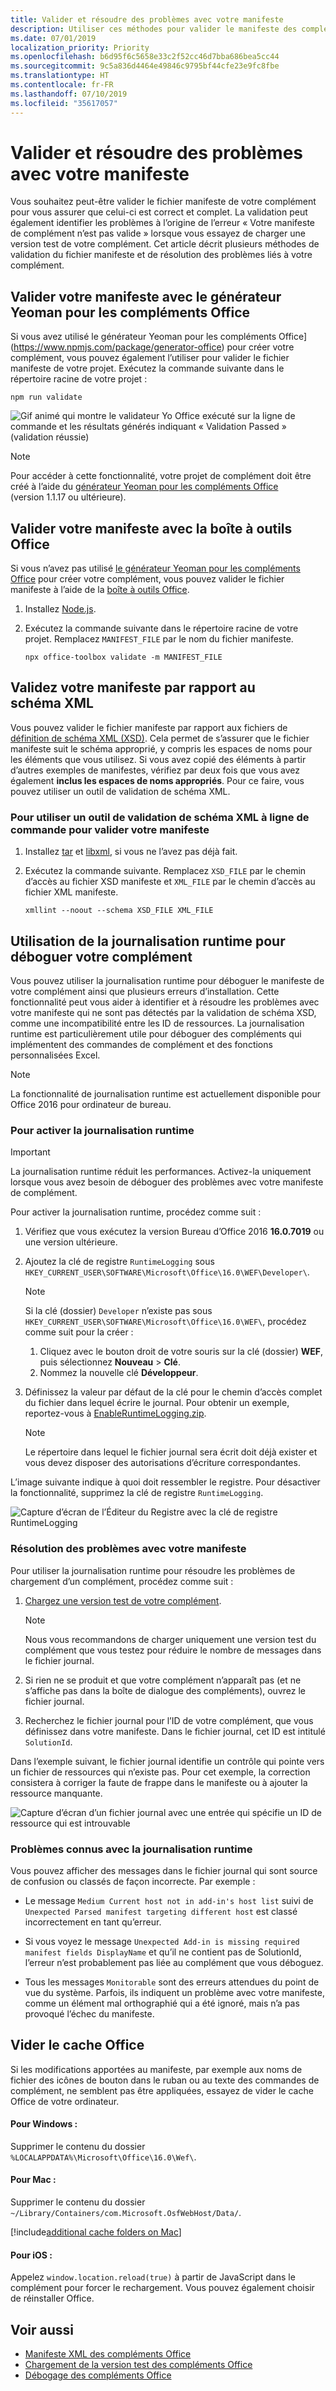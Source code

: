 ```yaml
---
title: Valider et résoudre des problèmes avec votre manifeste
description: Utiliser ces méthodes pour valider le manifeste des compléments Office.
ms.date: 07/01/2019
localization_priority: Priority
ms.openlocfilehash: b6d95f6c5658e33c2f52cc46d7bba686bea5cc44
ms.sourcegitcommit: 9c5a836d4464e49846c9795bf44cfe23e9fc8fbe
ms.translationtype: HT
ms.contentlocale: fr-FR
ms.lasthandoff: 07/10/2019
ms.locfileid: "35617057"
---
```

# <a name="validate-and-troubleshoot-issues-with-your-manifest"></a>Valider et résoudre des problèmes avec votre manifeste

Vous souhaitez peut-être valider le fichier manifeste de votre complément pour vous assurer que celui-ci est correct et complet. La validation peut également identifier les problèmes à l’origine de l’erreur « Votre manifeste de complément n’est pas valide » lorsque vous essayez de charger une version test de votre complément. Cet article décrit plusieurs méthodes de validation du fichier manifeste et de résolution des problèmes liés à votre complément.

## <a name="validate-your-manifest-with-the-yeoman-generator-for-office-add-ins"></a>Valider votre manifeste avec le générateur Yeoman pour les compléments Office

Si vous avez utilisé le générateur Yeoman pour les compléments Office](https://www.npmjs.com/package/generator-office) pour créer votre complément, vous pouvez également l’utiliser pour valider le fichier manifeste de votre projet. Exécutez la commande suivante dans le répertoire racine de votre projet :

```command&nbsp;line
npm run validate
```

![Gif animé qui montre le validateur Yo Office exécuté sur la ligne de commande et les résultats générés indiquant « Validation Passed » (validation réussie)](../images/yo-office-validator.gif)

> [!NOTE]
> Pour accéder à cette fonctionnalité, votre projet de complément doit être créé à l’aide du [générateur Yeoman pour les compléments Office](https://www.npmjs.com/package/generator-office) (version 1.1.17 ou ultérieure).

## <a name="validate-your-manifest-with-office-toolbox"></a>Valider votre manifeste avec la boîte à outils Office

Si vous n’avez pas utilisé [le générateur Yeoman pour les compléments Office](https://www.npmjs.com/package/generator-office) pour créer votre complément, vous pouvez valider le fichier manifeste à l’aide de la [boîte à outils Office](https://www.npmjs.com/package/office-toolbox).

1. Installez [Node.js](https://nodejs.org/download/).

2. Exécutez la commande suivante dans le répertoire racine de votre projet. Remplacez `MANIFEST_FILE` par le nom du fichier manifeste.

    ```command&nbsp;line
    npx office-toolbox validate -m MANIFEST_FILE
    ```

## <a name="validate-your-manifest-against-the-xml-schema"></a>Validez votre manifeste par rapport au schéma XML

Vous pouvez valider le fichier manifeste par rapport aux fichiers de [définition de schéma XML (XSD)](https://github.com/OfficeDev/office-js-docs-pr/tree/master/docs/overview/schemas). Cela permet de s’assurer que le fichier manifeste suit le schéma approprié, y compris les espaces de noms pour les éléments que vous utilisez. Si vous avez copié des éléments à partir d’autres exemples de manifestes, vérifiez par deux fois que vous avez également **inclus les espaces de noms appropriés**. Pour ce faire, vous pouvez utiliser un outil de validation de schéma XML.

### <a name="to-use-a-command-line-xml-schema-validation-tool-to-validate-your-manifest"></a>Pour utiliser un outil de validation de schéma XML à ligne de commande pour valider votre manifeste

1. Installez [tar](https://www.gnu.org/software/tar/) et [libxml](http://xmlsoft.org/FAQ.html), si vous ne l’avez pas déjà fait.

2. Exécutez la commande suivante. Remplacez `XSD_FILE` par le chemin d’accès au fichier XSD manifeste et `XML_FILE` par le chemin d’accès au fichier XML manifeste.
    
    ```command&nbsp;line
    xmllint --noout --schema XSD_FILE XML_FILE
    ```

## <a name="use-runtime-logging-to-debug-your-add-in"></a>Utilisation de la journalisation runtime pour déboguer votre complément

Vous pouvez utiliser la journalisation runtime pour déboguer le manifeste de votre complément ainsi que plusieurs erreurs d’installation. Cette fonctionnalité peut vous aider à identifier et à résoudre les problèmes avec votre manifeste qui ne sont pas détectés par la validation de schéma XSD, comme une incompatibilité entre les ID de ressources. La journalisation runtime est particulièrement utile pour déboguer des compléments qui implémentent des commandes de complément et des fonctions personnalisées Excel.   

> [!NOTE]
> La fonctionnalité de journalisation runtime est actuellement disponible pour Office 2016 pour ordinateur de bureau.

### <a name="to-turn-on-runtime-logging"></a>Pour activer la journalisation runtime

> [!IMPORTANT]
> La journalisation runtime réduit les performances. Activez-la uniquement lorsque vous avez besoin de déboguer des problèmes avec votre manifeste de complément.

Pour activer la journalisation runtime, procédez comme suit :

1. Vérifiez que vous exécutez la version Bureau d’Office 2016 **16.0.7019** ou une version ultérieure. 

2. Ajoutez la clé de registre `RuntimeLogging` sous `HKEY_CURRENT_USER\SOFTWARE\Microsoft\Office\16.0\WEF\Developer\`. 

    > [!NOTE]
    > Si la clé (dossier) `Developer` n’existe pas sous `HKEY_CURRENT_USER\SOFTWARE\Microsoft\Office\16.0\WEF\`, procédez comme suit pour la créer : 
    > 1. Cliquez avec le bouton droit de votre souris sur la clé (dossier) **WEF**, puis sélectionnez **Nouveau** > **Clé**.
    > 2. Nommez la nouvelle clé **Développeur**.

3. Définissez la valeur par défaut de la clé pour le chemin d’accès complet du fichier dans lequel écrire le journal. Pour obtenir un exemple, reportez-vous à [EnableRuntimeLogging.zip](https://github.com/OfficeDev/Office-Add-in-Commands-Samples/raw/master/Tools/RuntimeLogging/EnableRuntimeLogging.zip). 

    > [!NOTE]
    > Le répertoire dans lequel le fichier journal sera écrit doit déjà exister et vous devez disposer des autorisations d’écriture correspondantes. 
 
L’image suivante indique à quoi doit ressembler le registre. Pour désactiver la fonctionnalité, supprimez la clé de registre `RuntimeLogging`. 

![Capture d’écran de l’Éditeur du Registre avec la clé de registre RuntimeLogging](http://i.imgur.com/Sa9TyI6.png)

### <a name="to-troubleshoot-issues-with-your-manifest"></a>Résolution des problèmes avec votre manifeste

Pour utiliser la journalisation runtime pour résoudre les problèmes de chargement d’un complément, procédez comme suit :
 
1. [Chargez une version test de votre complément](sideload-office-add-ins-for-testing.md). 

    > [!NOTE]
    > Nous vous recommandons de charger uniquement une version test du complément que vous testez pour réduire le nombre de messages dans le fichier journal.

2. Si rien ne se produit et que votre complément n’apparaît pas (et ne s’affiche pas dans la boîte de dialogue des compléments), ouvrez le fichier journal.

3. Recherchez le fichier journal pour l’ID de votre complément, que vous définissez dans votre manifeste. Dans le fichier journal, cet ID est intitulé `SolutionId`. 

Dans l’exemple suivant, le fichier journal identifie un contrôle qui pointe vers un fichier de ressources qui n’existe pas. Pour cet exemple, la correction consistera à corriger la faute de frappe dans le manifeste ou à ajouter la ressource manquante.

![Capture d’écran d’un fichier journal avec une entrée qui spécifie un ID de ressource qui est introuvable](http://i.imgur.com/f8bouLA.png) 

### <a name="known-issues-with-runtime-logging"></a>Problèmes connus avec la journalisation runtime

Vous pouvez afficher des messages dans le fichier journal qui sont source de confusion ou classés de façon incorrecte. Par exemple :

- Le message `Medium Current host not in add-in's host list` suivi de `Unexpected Parsed manifest targeting different host` est classé incorrectement en tant qu’erreur.

- Si vous voyez le message `Unexpected Add-in is missing required manifest fields DisplayName` et qu’il ne contient pas de SolutionId, l’erreur n’est probablement pas liée au complément que vous déboguez. 

- Tous les messages `Monitorable` sont des erreurs attendues du point de vue du système. Parfois, ils indiquent un problème avec votre manifeste, comme un élément mal orthographié qui a été ignoré, mais n’a pas provoqué l’échec du manifeste. 

## <a name="clear-the-office-cache"></a>Vider le cache Office

Si les modifications apportées au manifeste, par exemple aux noms de fichier des icônes de bouton dans le ruban ou au texte des commandes de complément, ne semblent pas être appliquées, essayez de vider le cache Office de votre ordinateur. 

#### <a name="for-windows"></a>Pour Windows :
Supprimer le contenu du dossier `%LOCALAPPDATA%\Microsoft\Office\16.0\Wef\`.

#### <a name="for-mac"></a>Pour Mac :
Supprimer le contenu du dossier `~/Library/Containers/com.Microsoft.OsfWebHost/Data/`. 

[!include[additional cache folders on Mac](../includes/mac-cache-folders.md)]

#### <a name="for-ios"></a>Pour iOS :
Appelez `window.location.reload(true)` à partir de JavaScript dans le complément pour forcer le rechargement. Vous pouvez également choisir de réinstaller Office.

## <a name="see-also"></a>Voir aussi

- [Manifeste XML des compléments Office](../develop/add-in-manifests.md)
- [Chargement de la version test des compléments Office](sideload-office-add-ins-for-testing.md)
- [Débogage des compléments Office](debug-add-ins-using-f12-developer-tools-on-windows-10.md)

